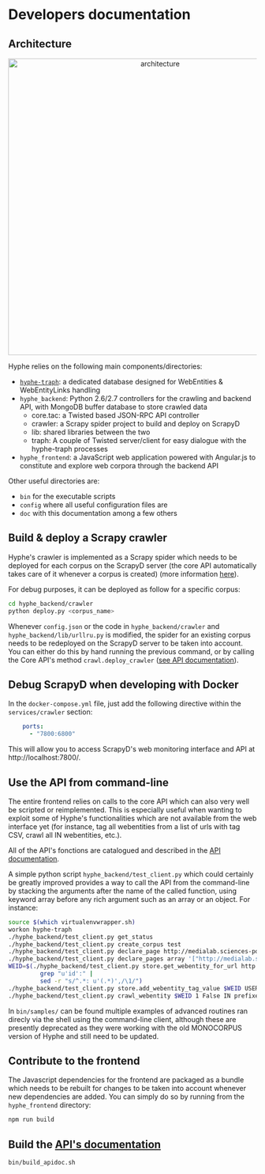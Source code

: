 # Developers documentation

## Architecture

<p align="center">
    <img src="https://github.com/medialab/hyphe/blob/master/doc/architecture.png?raw=true" alt="architecture" width="600px">
</p>

Hyphe relies on the following main components/directories:

- [`hyphe-traph`](https://github.com/medialab/hyphe-traph): a dedicated database designed for WebEntities & WebEntityLinks handling
- `hyphe_backend`: Python 2.6/2.7 controllers for the crawling and backend API, with MongoDB buffer database to store crawled data
  + core.tac: a Twisted based JSON-RPC API controller
  + crawler: a Scrapy spider project to build and deploy on ScrapyD
  + lib: shared libraries between the two
  + traph: A couple of Twisted server/client for easy dialogue with the hyphe-traph processes
- `hyphe_frontend`: a JavaScript web application powered with Angular.js to constitute and explore web corpora through the backend API

Other useful directories are:
- `bin` for the executable scripts
- `config` where all useful configuration files are
- `doc` with this documentation among a few others


## Build & deploy a Scrapy crawler

Hyphe's crawler is implemented as a Scrapy spider which needs to be deployed for each corpus on the ScrapyD server (the core API automatically takes care of it whenever a corpus is created) (more information [here](https://github.com/medialab/hyphe/wiki/Scrapy-implementation-proposal)).

For debug purposes, it can be deployed as follow for a specific corpus:
```bash
cd hyphe_backend/crawler
python deploy.py <corpus_name>
```

Whenever `config.json` or the code in `hyphe_backend/crawler` and `hyphe_backend/lib/urllru.py` is modified, the spider for an existing corpus needs to be redeployed on the ScrapyD server to be taken into account. You can either do this by hand running the previous command, or by calling the Core API's method `crawl.deploy_crawler` ([see API documentation](api.md#commands-for-namespace-crawl)).


## Debug ScrapyD when developing with Docker

In the `docker-compose.yml` file, just add the following directive within the `services/crawler` section:
```yml
    ports:
      - "7800:6800"
```

This will allow you to access ScrapyD's web monitoring interface and API at http://localhost:7800/.


## Use the API from command-line

The entire frontend relies on calls to the core API which can also very well be scripted or reimplemented. This is especially useful when wanting to exploit some of Hyphe's functionalities which are not available from the web interface yet (for instance, tag all webentities from a list of urls with tag CSV, crawl all IN webentities, etc.).

All of the API's fonctions are catalogued and described in the [API documentation](api.md).

A simple python script `hyphe_backend/test_client.py` which could certainly be greatly improved provides a way to call the API from the command-line by stacking the arguments after the name of the called function, using keyword array before any rich argument such as an array or an object. For instance:

```bash
source $(which virtualenvwrapper.sh)
workon hyphe-traph
./hyphe_backend/test_client.py get_status
./hyphe_backend/test_client.py create_corpus test
./hyphe_backend/test_client.py declare_page http://medialab.sciences-po.fr test
./hyphe_backend/test_client.py declare_pages array '["http://medialab.sciences-po.fr", "http://www.sciences-po.fr"]' test
WEID=$(./hyphe_backend/test_client.py store.get_webentity_for_url http://medialab.sciences-po.fr test |
         grep "u'id':" |
         sed -r "s/^.*: u'(.*)',/\1/")
./hyphe_backend/test_client.py store.add_webentity_tag_value $WEID USER MyTags GreatValue test
./hyphe_backend/test_client.py crawl_webentity $WEID 1 False IN prefixes array '{}' test
```

In `bin/samples/` can be found multiple examples of advanced routines ran direcly via the shell using the command-line client, although these are presently deprecated as they were working with the old MONOCORPUS version of Hyphe and still need to be updated.


## Contribute to the frontend

The Javascript dependencies for the frontend are packaged as a bundle which needs to be rebuilt for changes to be taken into account whenever new dependencies are added. You can simply do so by running from the `hyphe_frontend` directory:

```bash
npm run build
```


## Build the [API's documentation](api.md)

```bash
bin/build_apidoc.sh
```

